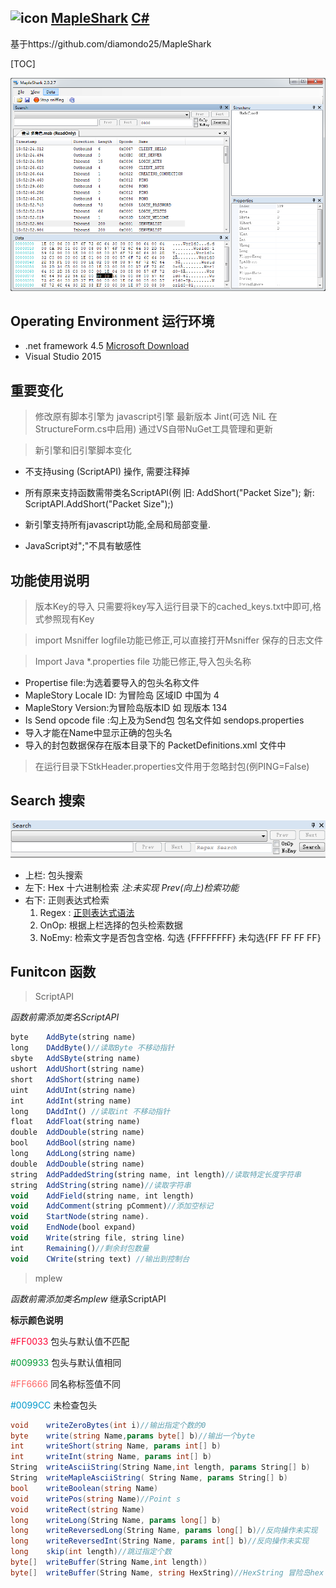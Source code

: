 ## ![icon](Shark.ico) [MapleShark](https://git.oschina.net/zh3305/MapleShark-master)  [C#](https://git.oschina.net/languages/C%23) 



基于https://github.com/diamondo25/MapleShark

[TOC]

![Main](Prv.png)

## **Operating Environment 运行环境**
+ .net framework 4.5 [Microsoft Download](https://www.microsoft.com/zh-cn/download/details.aspx?id=30653)
+ Visual Studio 2015

## **重要变化**

> 修改原有脚本引擎为 javascript引擎 最新版本 Jint(可选 NiL 在StructureForm.cs中启用) 通过VS自带NuGet工具管理和更新


> 新引擎和旧引擎脚本变化

- 不支持using (ScriptAPI) 操作, 需要注释掉


- 所有原来支持函数需带类名ScriptAPI(例 旧: AddShort("Packet Size"); 新: ScriptAPI.AddShort("Packet Size");)


- 新引擎支持所有javascript功能,全局和局部变量.


- JavaScript对";"不具有敏感性

## **功能使用说明**

> 版本Key的导入 只需要将key写入运行目录下的cached_keys.txt中即可,格式参照现有Key



> import Msniffer logfile功能已修正,可以直接打开Msniffer 保存的日志文件


> Import Java *.properties file 功能已修正,导入包头名称

- Propertise file:为选着要导入的包头名称文件
- MapleStory Locale ID: 为冒险岛  区域ID 中国为 4
- MapleStory  Version:为冒险岛版本ID 如 现版本 134
- Is Send opcode file :勾上及为Send包 包名文件如 sendops.properties
- 导入才能在Name中显示正确的包头名
- 导入的封包数据保存在版本目录下的 PacketDefinitions.xml 文件中

> 在运行目录下StkHeader.properties文件用于忽略封包(例PING=False)


## **Search 搜索**
![Search](Prv1.png)
- 上栏:   包头搜索
- 左下:   Hex 十六进制检索  *注:未实现 Prev(向上)检索功能*
- 右下:   正则表达式检索
    1. Regex : [正则表达式语法](https://msdn.microsoft.com/zh-cn/library/ae5bf541(v=vs.100).aspx)
    2. OnOp:  根据上栏选择的包头检索数据
    3. NoEmy: 检索文字是否包含空格. 勾选 {FFFFFFFF} 未勾选{FF FF FF FF}


## **Funitcon 函数**

> ScriptAPI


*函数前需添加类名ScriptAPI*

```javascript
byte 	AddByte(string name)  
long 	DAddByte()//读取Byte 不移动指针
sbyte 	AddSByte(string name)
ushort 	AddUShort(string name)
short 	AddShort(string name)
uint 	AddUInt(string name)
int 	AddInt(string name)
long 	DAddInt() //读取int 不移动指针
float 	AddFloat(string name)
double 	AddDouble(string name)
bool 	AddBool(string name)
long 	AddLong(string name)
double 	AddDouble(string name)
string 	AddPaddedString(string name, int length)//读取特定长度字符串
string 	AddString(string name)//读取字符串
void 	AddField(string name, int length)
void 	AddComment(string pComment)//添加空标记
void 	StartNode(string name).
void 	EndNode(bool expand)
void 	Write(string file, string line)
int 	Remaining()//剩余封包数量
void 	CWrite(string text) //输出到控制台
```


> mplew 


*函数前需添加类名mplew*  继承ScriptAPI


**标示颜色说明**

<font color=#FF0033 >#FF0033</font> 包头与默认值不匹配

<font color=#009933 >#009933</font> 包头与默认值相同

<font color=#FF6666 >#FF6666</font> 同名称标签值不同

<font color=#0099CC >#0099CC</font> 未检查包头

```c#
void    writeZeroBytes(int i)//输出指定个数的0
byte    write(string Name,params byte[] b)//输出一个byte
int     writeShort(string Name, params int[] b)
int     writeInt(string Name, params int[] b)
String  writeAsciiString(String Name,int length, params String[] b)
String  writeMapleAsciiString( String Name, params String[] b)
bool    writeBoolean(string Name)
void    writePos(string Name)//Point s
void    writeRect(string Name)
long    writeLong(String Name, params long[] b)
long    writeReversedLong(String Name, params long[] b)//反向操作未实现
long    writeReversedInt(String Name, params int[] b)//反向操作未实现
long    skip(int length)//跳过指定个数
byte[]  writeBuffer(String Name,int length))
byte[]  writeBuffer(String Name, string HexString)//HexString 冒险岛hex String
```